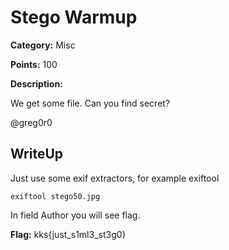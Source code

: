 # Stego Warmup


**Category:** Misc

**Points:** 100

**Description:**

We get some file. Can you find secret?

@greg0r0

## WriteUp 
Just use some exif extractors, for example exiftool
```
exiftool stego50.jpg 
```
In field Author you will see flag.

**Flag:** kks{just_s1ml3_st3g0}
